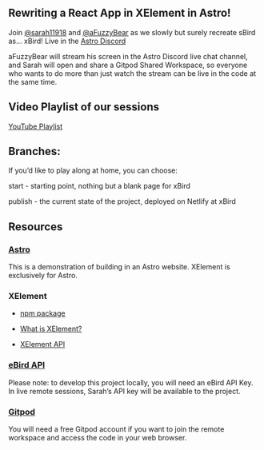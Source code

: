 ## Rewriting a React App in XElement in Astro!

Join [@sarah11918](https://twitter.com/sarah11918) and [@aFuzzyBear](https://twitter.com/aFuzzyBear2) as we slowly but surely recreate sBird as… xBird! Live in the [Astro Discord](https://astro.build/chat)

aFuzzyBear will stream his screen in the Astro Discord live chat channel, and Sarah will open and share a Gitpod Shared Workspace, so everyone who wants to do more than just watch the stream can be live in the code at the same time. 

## Video Playlist of our sessions 

[YouTube Playlist](https://www.youtube.com/watch?v=0-aH18YH2SQ&list=PLowBAHWxr_2CkblJEAVgHHf1u87mC8WyW)

## Branches:

If you’d like to play along at home, you can choose:

start - starting point, nothing but a blank page for xBird

publish - the current state of the project, deployed on Netlify at xBird

## Resources

### [Astro](https://astro.build)

This is a demonstration of building in an Astro website. XElement is exclusively for Astro.

### XElement

- [npm package](https://www.npmjs.com/package/astro-xelement)

- [What is XElement?](https://xelement-docs.vercel.app/docs/induction/overview#xelement)

- [XElement API](https://xelement-docs.vercel.app/docs/api/overview#xelement-api)

### [eBird API](https://documenter.getpostman.com/view/664302/S1ENwy59?version=latest)

Please note: to develop this project locally, you will need an eBird API Key. In live remote sessions, Sarah’s API key will be available to the project.

### [Gitpod](https://gitpod.io)

You will need a free Gitpod account if you want to join the remote workspace and access the code in your web browser.
